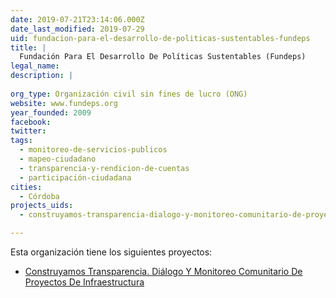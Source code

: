 ```yaml
---
date: 2019-07-21T23:14:06.000Z
date_last_modified: 2019-07-29
uid: fundacion-para-el-desarrollo-de-politicas-sustentables-fundeps
title: |
  Fundación Para El Desarrollo De Políticas Sustentables (Fundeps)
legal_name: 
description: |
  
org_type: Organización civil sin fines de lucro (ONG)
website: www.fundeps.org
year_founded: 2009
facebook: 
twitter: 
tags:
  - monitoreo-de-servicios-publicos
  - mapeo-ciudadano
  - transparencia-y-rendicion-de-cuentas
  - participación-ciudadana
cities: 
  - Córdoba
projects_uids:
  - construyamos-transparencia-dialogo-y-monitoreo-comunitario-de-proyectos-de-infraestructura

---
```


Esta organización tiene los siguientes proyectos:

- [Construyamos Transparencia. Diálogo Y Monitoreo Comunitario De Proyectos De Infraestructura](/proyectos/construyamos-transparencia-dialogo-y-monitoreo-comunitario-de-proyectos-de-infraestructura)
